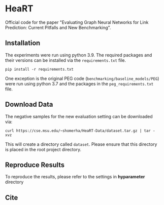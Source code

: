 # HeaRT

Official code for the paper "Evaluating Graph Neural Networks for Link Prediction: Current Pitfalls and New Benchmarking".


## Installation

The experiments were run using python 3.9. The required packages and their versions can be installed via the `requirements.txt` file. 
```
pip install -r requirements.txt
``` 

One exception is the original PEG code (`benchmarking/baseline_models/PEG`) were run using python 3.7 and the packages in the `peg_requirements.txt` file.


## Download Data

The negative samples for the new evaluation setting can be downloaded via:
```
curl https://cse.msu.edu/~shomerha/HeaRT-Data/dataset.tar.gz | tar -xvz
``` 
This will create a directory called `dataset`. Please ensure that this directory is placed in the root project directory.


## Reproduce Results

To reproduce the results, please refer to the settings in **hyparameter** directory


## Cite



